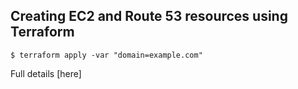 ## Creating EC2 and Route 53 resources using Terraform

`$ terraform apply -var "domain=example.com"`

Full details [here]
